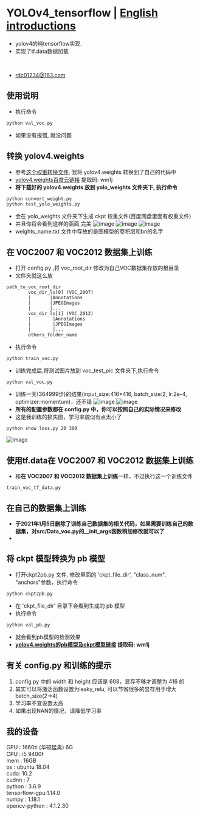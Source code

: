 # YOLOv4_tensorflow | [English introductions](README.md)
* yolov4的纯tensorflow实现.
* 实现了tf.data数据加载
</br>

* rdc01234@163.com

## 使用说明
* 执行命令
```
python val_voc.py
```
* 如果没有报错, 就没问题

## 转换 yolov4.weights
* 参考[这个权重转换文件](https://github.com/wizyoung/YOLOv3_TensorFlow/blob/master/convert_weight.py), 我将 yolov4.weights 转换到了自己的代码中
* [yolov4.weights百度云链接](https://pan.baidu.com/s/1VnX5lWT4CkHyqq0JQSllmA) 提取码: wm1j
* **将下载好的 yolov4.weights 放到 yolo_weights 文件夹下, 执行命令**
```
python convert_weight.py
python test_yolo_weights.py
```
* 会在 yolo_weights 文件夹下生成 ckpt 权重文件(百度网盘里面有权重文件)
* 并且你将会看到这样的画面,完美
![image]( coco_save/dog.jpg)
![image]( coco_save/eagle.jpg)
![image](coco_save/person.jpg)
* weights_name.txt 文件中存放的是图模型的卷积层和bn的名字

## 在 VOC2007 和 VOC2012 数据集上训练
* 打开 config.py ,将 voc_root_dir 修改为自己VOC数据集存放的根目录
* 文件夹就这么放
```
path_to_voc_root_dir
        voc_dir_ls[0] (VOC_2007)
        |       |Annotations
        |       |JPEGImages
        |       |...
        voc_dir_ls[1] (VOC_2012)
        |        |Annotations
        |        |JPEGImages
        |        |...
        others_folder_name
```
* 执行命令
```
python train_voc.py
```
* 训练完成后,将测试图片放到 voc_test_pic 文件夹下,执行命令
```
python val_voc.py
```
* 训练一天(364999步)的结果(input_size:416*416, batch_size:2, lr:2e-4, optimizer:momentum)，还不错
![image]( voc_save/000302.jpg)
![image]( voc_save/000288.jpg)
* **所有的配置参数都在 config.py 中，你可以按照自己的实际情况来修改**
* 这是我训练的损失图，学习率貌似有点太小了
```
python show_loss.py 20 300
```
![image]( loss.png)

## 使用tf.data在 VOC2007 和 VOC2012 数据集上训练
* 和**在 VOC2007 和 VOC2012 数据集上训练**一样，不过执行这一个训练文件
```
train_voc_tf_data.py
```

## 在自己的数据集上训练
* **于2021年1月5日删除了训练自己数据集的相关代码，如果需要训练自己的数据集，对src/Data_voc.py的__init_args函数稍加修改就可以了**
* 

## 将 ckpt 模型转换为 pb 模型
* 打开ckpt2pb.py 文件, 修改里面的 'ckpt_file_dir', "class_num", "anchors"参数，执行命令
```
python ckpt2pb.py
```
* 在 'ckpt_file_dir' 目录下会看到生成的 pb 模型
* 执行命令
```
python val_pb.py
```
* 就会看到pb模型的检测效果
* **[yolov4.weights的pb模型及ckpt模型链接](https://pan.baidu.com/s/1VnX5lWT4CkHyqq0JQSllmA) 提取码: wm1j**

## 有关 config.py 和训练的提示
1. config.py 中的 width 和 height 应该是 608，显存不够才调整为 416 的
2. 其实可以将激活函数设置为leaky_relu, 可以节省很多的显存用于增大batch_size(2->4)
3. 学习率不宜设置太高
4. 如果出现NAN的情况，请降低学习率

## 我的设备
GPU : 1660ti (华硕猛禽) 6G</br>
CPU : i5 9400f</br>
mem : 16GB</br>
os  : ubuntu 18.04</br>
cuda: 10.2</br>
cudnn : 7</br>
python : 3.6.9</br>
tensorflow-gpu:1.14.0</br>
numpy : 1.18.1</br>
opencv-python : 4.1.2.30</br>
